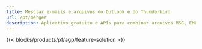 ```yaml
---
title: Mesclar e-mails e arquivos do Outlook e do Thunderbird
url: /pt/merger
description: Aplicativo gratuito e APIs para combinar arquivos MSG, EML, EMLX, PST, OST, OFT, MBOX, ICS e VCF no Windows, Linux e macOS
---
```


{{< blocks/products/pf/agp/feature-solution >}}

